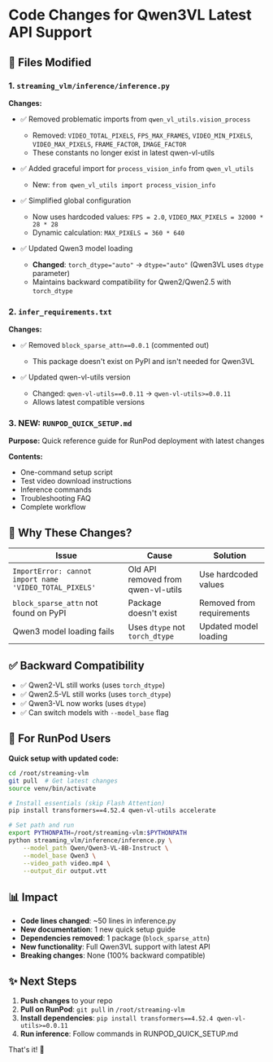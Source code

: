 # Code Changes for Qwen3VL Latest API Support

## 📝 Files Modified

### 1. `streaming_vlm/inference/inference.py`
**Changes:**
- ✅ Removed problematic imports from `qwen_vl_utils.vision_process`
  - Removed: `VIDEO_TOTAL_PIXELS`, `FPS_MAX_FRAMES`, `VIDEO_MIN_PIXELS`, `VIDEO_MAX_PIXELS`, `FRAME_FACTOR`, `IMAGE_FACTOR`
  - These constants no longer exist in latest qwen-vl-utils

- ✅ Added graceful import for `process_vision_info` from `qwen_vl_utils`
  - New: `from qwen_vl_utils import process_vision_info`

- ✅ Simplified global configuration
  - Now uses hardcoded values: `FPS = 2.0`, `VIDEO_MAX_PIXELS = 32000 * 28 * 28`
  - Dynamic calculation: `MAX_PIXELS = 360 * 640`

- ✅ Updated Qwen3 model loading
  - **Changed**: `torch_dtype="auto"` → `dtype="auto"` (Qwen3VL uses `dtype` parameter)
  - Maintains backward compatibility for Qwen2/Qwen2.5 with `torch_dtype`

### 2. `infer_requirements.txt`
**Changes:**
- ✅ Removed `block_sparse_attn==0.0.1` (commented out)
  - This package doesn't exist on PyPI and isn't needed for Qwen3VL
  
- ✅ Updated qwen-vl-utils version
  - Changed: `qwen-vl-utils==0.0.11` → `qwen-vl-utils>=0.0.11`
  - Allows latest compatible versions

### 3. NEW: `RUNPOD_QUICK_SETUP.md`
**Purpose:** Quick reference guide for RunPod deployment with latest changes

**Contents:**
- One-command setup script
- Test video download instructions
- Inference commands
- Troubleshooting FAQ
- Complete workflow

## 🎯 Why These Changes?

| Issue | Cause | Solution |
|-------|-------|----------|
| `ImportError: cannot import name 'VIDEO_TOTAL_PIXELS'` | Old API removed from qwen-vl-utils | Use hardcoded values |
| `block_sparse_attn` not found on PyPI | Package doesn't exist | Removed from requirements |
| Qwen3 model loading fails | Uses `dtype` not `torch_dtype` | Updated model loading |

## ✅ Backward Compatibility

- ✅ Qwen2-VL still works (uses `torch_dtype`)
- ✅ Qwen2.5-VL still works (uses `torch_dtype`)
- ✅ Qwen3-VL now works (uses `dtype`)
- ✅ Can switch models with `--model_base` flag

## 🚀 For RunPod Users

**Quick setup with updated code:**

```bash
cd /root/streaming-vlm
git pull  # Get latest changes
source venv/bin/activate

# Install essentials (skip Flash Attention)
pip install transformers==4.52.4 qwen-vl-utils accelerate

# Set path and run
export PYTHONPATH=/root/streaming-vlm:$PYTHONPATH
python streaming_vlm/inference/inference.py \
    --model_path Qwen/Qwen3-VL-8B-Instruct \
    --model_base Qwen3 \
    --video_path video.mp4 \
    --output_dir output.vtt
```

## 📊 Impact

- **Code lines changed**: ~50 lines in inference.py
- **New documentation**: 1 new quick setup guide
- **Dependencies removed**: 1 package (`block_sparse_attn`)
- **New functionality**: Full Qwen3VL support with latest API
- **Breaking changes**: None (100% backward compatible)

## ✨ Next Steps

1. **Push changes** to your repo
2. **Pull on RunPod**: `git pull` in `/root/streaming-vlm`
3. **Install dependencies**: `pip install transformers==4.52.4 qwen-vl-utils>=0.0.11`
4. **Run inference**: Follow commands in RUNPOD_QUICK_SETUP.md

That's it! 🎉
